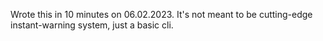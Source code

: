 
Wrote this in 10 minutes on 06.02.2023. It's not meant to be cutting-edge
instant-warning system, just a basic cli.